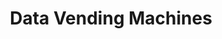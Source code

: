 ---
# Page settings
layout: homepage
keywords: nostr

# Hero section
title: Data Vending Machines
description: This website provides specs of the different NIP-90 Data Vending Machine kinds
# buttons:
    # - content: Button
    #   url: '#'
    #   external_url: false
    # - icon: github
    #   content: Button with icon
    #   url: '#'
    #   external_url: true


# Grid navigation
grid_navigation:
    - title: Introductions
      excerpt: Read about DVMs
      cta: Read more
      url: intro
    - title: NIP-89's role
      excerpt: The important role of NIP-89 in DVMs
      url: /nip89
    - title: NIP-90
      excerpt: The NIP that describes Data Vending Machines
      url: https://github.com/nostr-protocol/nips/blob/vending-machine/90.md
    - title: Text Extraction
      excerpt: "Kind 65002"
      cta: View
      url: 'kinds/65002'
    - title: Text Summarization
      excerpt: "Kind 65003"
      cta: View
      url: 'kinds/65003'
    - title: Text Generation
      excerpt: "Kind 65010"
      cta: View
      url: 'kinds/650010'
---
